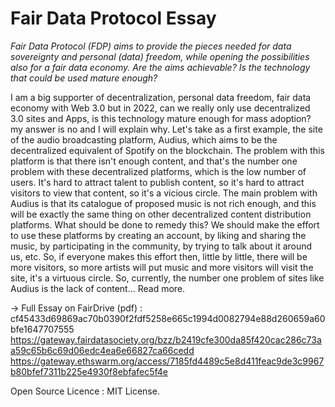 # Fair Data Protocol Essay
<i> Fair Data Protocol (FDP) aims to provide the pieces needed for data sovereignty and personal (data) freedom, while opening the possibilities also for a fair data economy. Are the aims achievable? Is the technology that could be used mature enough?</i> 

I am a big supporter of decentralization, personal data freedom, fair data economy with Web 3.0 but in 2022, can we really only use decentralized 3.0 sites and Apps, is this technology mature enough for mass adoption?  my answer is no and I will explain why. Let's take as a first example, the site of the audio broadcasting platform, Audius, which aims to be the decentralized equivalent of Spotify on the blockchain. The problem with this platform is that there isn't enough content, and that's the number one problem with these decentralized platforms, which is the low number of users. It's hard to attract talent to publish content, so it's hard to attract visitors to view that content, so it's a vicious circle. The main problem with Audius is that its catalogue of proposed music is not rich enough, and this will be exactly the same thing on other decentralized content distribution platforms. What should be done to remedy this? We should make the effort to use these platforms by creating an account, by liking and sharing the music, by participating in the community, by trying to talk about it around us, etc. So, if everyone makes this effort then, little by little, there will be more visitors, so more artists will put music and more visitors will visit the site, it's a virtuous circle. So, currently, the number one problem of sites like Audius is the lack of content...
Read more.

-> Full Essay on FairDrive (pdf) : cf45433d69869ac70b0390f2fdf5258e665c1994d0082794e88d260659a60bfe1647707555 https://gateway.fairdatasociety.org/bzz/b2419cfe300da85f420cac286c73aa59c65b6c69d06edc4ea6e66827ca66cedd https://gateway.ethswarm.org/access/7185fd4489c5e8d411feac9de3c9967b80bfef7311b225e4930f8ebfafec5f4e

Open Source Licence : MIT License.
